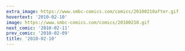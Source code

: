 ```yaml
---
extra_image: https://www.smbc-comics.com/comics/20100210after.gif
hovertext: '2010-02-10'
image: https://www.smbc-comics.com/comics/20100210.gif
next_comic: '2010-02-11'
prev_comic: '2010-02-09'
title: '2010-02-10'
---
```


